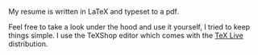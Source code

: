 My resume is written in LaTeX and typeset to a pdf.

Feel free to take a look under the hood and use it yourself, I tried to keep things simple. 
I use the TeXShop editor which comes with the [TeX Live](https://www.tug.org/texlive/) distribution.